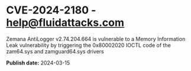 # CVE-2024-2180 - help@fluidattacks.com

Zemana AntiLogger v2.74.204.664 is vulnerable to a Memory Information Leak vulnerability by triggering the 0x80002020 IOCTL code of the zam64.sys and zamguard64.sys drivers

**Publish date:** 2024-03-15
